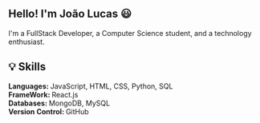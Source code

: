 
## Hello! I'm João Lucas 😃

I'm a FullStack Developer, a Computer Science student, and a technology enthusiast.

## 💡 Skills

<strong>Languages: </strong>  JavaScript, HTML, CSS, Python, SQL<br/>
<strong>FrameWork: </strong> React.js<br/>
<strong>Databases: </strong> MongoDB, MySQL<br/>
<strong>Version Control: </strong>GitHub
